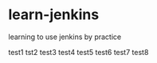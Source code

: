 # learn-jenkins
learning to use jenkins by practice

test1
tst2
test3
test4
test5
test6
test7
test8
